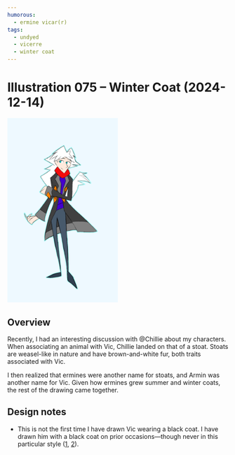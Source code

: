 ```yaml
---
humorous:
  - ermine vicar(r)
tags:
  - undyed
  - vicerre
  - winter coat
---
```


# Illustration 075 – Winter Coat (2024-12-14)

<img src="assets/2024-12-14_image-232.png" style="width: 50%;">

## Overview

Recently, I had an interesting discussion with @Chillie about my characters. When associating an animal with Vic, Chillie landed on that of a stoat. Stoats are weasel-like in nature and have brown-and-white fur, both traits associated with Vic.

I then realized that ermines were another name for stoats, and Armin was another name for Vic. Given how ermines grew summer and winter coats, the rest of the drawing came together.

## Design notes

- This is not the first time I have drawn Vic wearing a black coat. I have drawn him with a black coat on prior occasions—though never in this particular style ([1](../2022-h2/2022-11-12_illustration-012_outfits.md), [2](../2024-q4/2024-12-14_illustration-075_winter-coat.md)).
